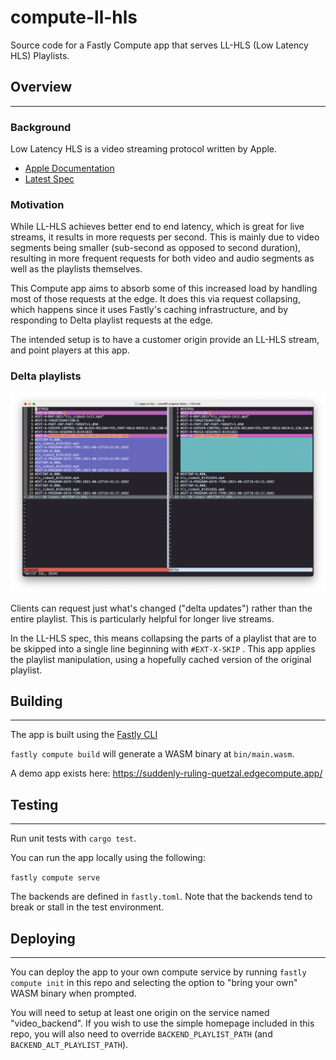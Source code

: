 # compute-ll-hls

Source code for a Fastly Compute app that serves LL-HLS (Low Latency HLS) Playlists.

## Overview

---

### Background

Low Latency HLS is a video streaming protocol written by Apple.
- [Apple Documentation](https://developer.apple.com/documentation/http_live_streaming/enabling_low-latency_hls)
- [Latest Spec](https://tools.ietf.org/html/draft-pantos-hls-rfc8216bis-08)

### Motivation

While LL-HLS achieves better end to end latency, which is great for live streams, it results in more requests per second. This is mainly due to video segments being smaller (sub-second as opposed to second duration), resulting in more frequent requests for both video and audio segments as well as the playlists themselves.

This Compute app aims to absorb some of this increased load by handling most of those requests at the edge. It does this via request collapsing, which happens since it uses Fastly's caching infrastructure, and by responding to Delta playlist requests at the edge.

The intended setup is to have a customer origin provide an LL-HLS stream, and point players at this app.

### Delta playlists

![Delta playlist diff](delta_playlist_diff.png)

Clients can request just what's changed ("delta updates") rather than the entire playlist. This is particularly helpful for longer live streams.

In the LL-HLS spec, this means collapsing the parts of a playlist that are to be skipped into a single line beginning with `#EXT-X-SKIP` . This app applies the playlist manipulation, using a hopefully cached version of the original playlist.

## Building

----

The app is built using the [Fastly CLI](https://github.com/fastly/cli)

`fastly compute build` will generate a WASM binary at `bin/main.wasm`.

A demo app exists here: https://suddenly-ruling-quetzal.edgecompute.app/

## Testing

----
Run unit tests with `cargo test`.

You can run the app locally using the following:

`fastly compute serve`

The backends are defined in `fastly.toml`. Note that the backends
tend to break or stall in the test environment.

## Deploying

----

You can deploy the app to your own compute service by running `fastly compute init`
in this repo and selecting the option to "bring your own" WASM binary when prompted.

You will need to setup at least one origin on the service named "video_backend".
If you wish to use the simple homepage included in this repo, you will also need
to override `BACKEND_PLAYLIST_PATH` (and `BACKEND_ALT_PLAYLIST_PATH`).
